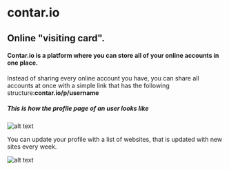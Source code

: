# contar.io
<h2>Online "visiting card".</h2>
<h4>Contar.io is a platform where you can store all of your online accounts in one place.</h4>
Instead of sharing every online account you have, you can share all accounts at once with a simple link that has the following structure:<b>contar.io/p/username</b>
<h5>This is how the profile page of an user looks like</h5>

![alt text](https://i.imgur.com/QF8LJ97.png)

You can update your profile with a list of websites, that is updated with new sites every week.

![alt text](https://i.imgur.com/jo3HgLx.png)
